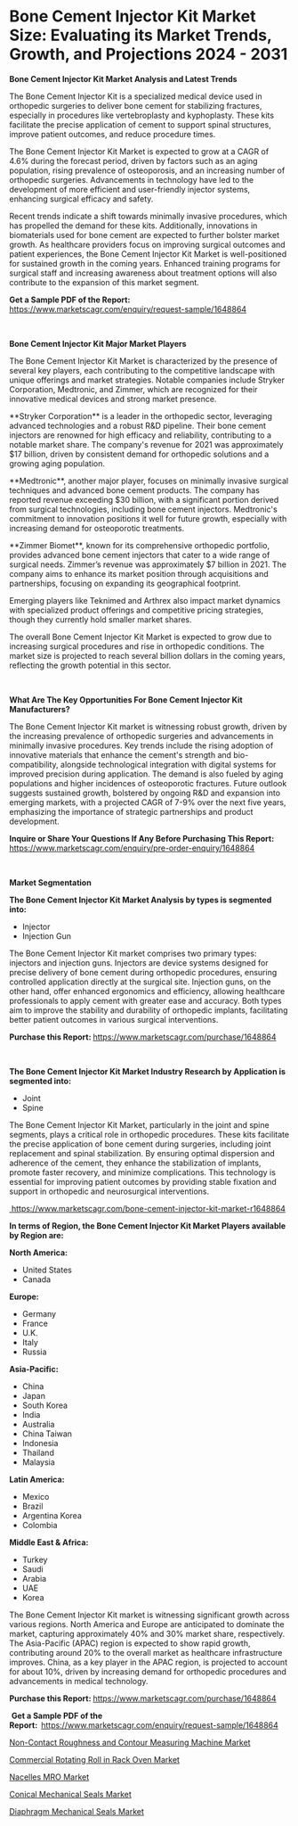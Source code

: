<p><h1>Bone Cement Injector Kit Market Size: Evaluating its Market Trends, Growth, and Projections 2024 - 2031</h1></p><p><strong>Bone Cement Injector Kit Market Analysis and Latest Trends</strong></p>
<p><p>The Bone Cement Injector Kit is a specialized medical device used in orthopedic surgeries to deliver bone cement for stabilizing fractures, especially in procedures like vertebroplasty and kyphoplasty. These kits facilitate the precise application of cement to support spinal structures, improve patient outcomes, and reduce procedure times. </p><p>The Bone Cement Injector Kit Market is expected to grow at a CAGR of 4.6% during the forecast period, driven by factors such as an aging population, rising prevalence of osteoporosis, and an increasing number of orthopedic surgeries. Advancements in technology have led to the development of more efficient and user-friendly injector systems, enhancing surgical efficacy and safety. </p><p>Recent trends indicate a shift towards minimally invasive procedures, which has propelled the demand for these kits. Additionally, innovations in biomaterials used for bone cement are expected to further bolster market growth. As healthcare providers focus on improving surgical outcomes and patient experiences, the Bone Cement Injector Kit Market is well-positioned for sustained growth in the coming years. Enhanced training programs for surgical staff and increasing awareness about treatment options will also contribute to the expansion of this market segment.</p></p>
<p><strong>Get a Sample PDF of the Report:&nbsp;</strong> <a href="https://www.marketscagr.com/enquiry/request-sample/1648864?utm_campaign=1564&utm_medium=2&utm_source=Github&utm_content=ia&utm_term=15102024&utm_id=bone-cement-injector-kit">https://www.marketscagr.com/enquiry/request-sample/1648864</a></p>
<p>&nbsp;</p>
<p><strong>Bone Cement Injector Kit Major Market Players</strong></p>
<p><p>The Bone Cement Injector Kit Market is characterized by the presence of several key players, each contributing to the competitive landscape with unique offerings and market strategies. Notable companies include Stryker Corporation, Medtronic, and Zimmer, which are recognized for their innovative medical devices and strong market presence.</p><p>**Stryker Corporation** is a leader in the orthopedic sector, leveraging advanced technologies and a robust R&D pipeline. Their bone cement injectors are renowned for high efficacy and reliability, contributing to a notable market share. The company's revenue for 2021 was approximately $17 billion, driven by consistent demand for orthopedic solutions and a growing aging population.</p><p>**Medtronic**, another major player, focuses on minimally invasive surgical techniques and advanced bone cement products. The company has reported revenue exceeding $30 billion, with a significant portion derived from surgical technologies, including bone cement injectors. Medtronic's commitment to innovation positions it well for future growth, especially with increasing demand for osteoporotic treatments.</p><p>**Zimmer Biomet**, known for its comprehensive orthopedic portfolio, provides advanced bone cement injectors that cater to a wide range of surgical needs. Zimmer’s revenue was approximately $7 billion in 2021. The company aims to enhance its market position through acquisitions and partnerships, focusing on expanding its geographical footprint.</p><p>Emerging players like Teknimed and Arthrex also impact market dynamics with specialized product offerings and competitive pricing strategies, though they currently hold smaller market shares. </p><p>The overall Bone Cement Injector Kit Market is expected to grow due to increasing surgical procedures and rise in orthopedic conditions. The market size is projected to reach several billion dollars in the coming years, reflecting the growth potential in this sector.</p></p>
<p>&nbsp;</p>
<p><strong>What Are The Key Opportunities For Bone Cement Injector Kit Manufacturers?</strong></p>
<p><p>The Bone Cement Injector Kit market is witnessing robust growth, driven by the increasing prevalence of orthopedic surgeries and advancements in minimally invasive procedures. Key trends include the rising adoption of innovative materials that enhance the cement's strength and bio-compatibility, alongside technological integration with digital systems for improved precision during application. The demand is also fueled by aging populations and higher incidences of osteoporotic fractures. Future outlook suggests sustained growth, bolstered by ongoing R&D and expansion into emerging markets, with a projected CAGR of 7-9% over the next five years, emphasizing the importance of strategic partnerships and product development.</p></p>
<p><strong>Inquire or Share Your Questions If Any Before Purchasing This Report:</strong> <a href="https://www.marketscagr.com/enquiry/pre-order-enquiry/1648864?utm_campaign=1564&utm_medium=2&utm_source=Github&utm_content=ia&utm_term=15102024&utm_id=bone-cement-injector-kit">https://www.marketscagr.com/enquiry/pre-order-enquiry/1648864</a></p>
<p>&nbsp;</p>
<p><strong>Market Segmentation</strong></p>
<p><strong>The Bone Cement Injector Kit Market Analysis by types is segmented into:</strong></p>
<p><ul><li>Injector</li><li>Injection Gun</li></ul></p>
<p><p>The Bone Cement Injector Kit market comprises two primary types: injectors and injection guns. Injectors are device systems designed for precise delivery of bone cement during orthopedic procedures, ensuring controlled application directly at the surgical site. Injection guns, on the other hand, offer enhanced ergonomics and efficiency, allowing healthcare professionals to apply cement with greater ease and accuracy. Both types aim to improve the stability and durability of orthopedic implants, facilitating better patient outcomes in various surgical interventions.</p></p>
<p><strong>Purchase this Report:&nbsp;</strong><a href="https://www.marketscagr.com/purchase/1648864?utm_campaign=1564&utm_medium=2&utm_source=Github&utm_content=ia&utm_term=15102024&utm_id=bone-cement-injector-kit">https://www.marketscagr.com/purchase/1648864</a></p>
<p>&nbsp;</p>
<p><strong>The Bone Cement Injector Kit Market Industry Research by Application is segmented into:</strong></p>
<p><ul><li>Joint</li><li>Spine</li></ul></p>
<p><p>The Bone Cement Injector Kit Market, particularly in the joint and spine segments, plays a critical role in orthopedic procedures. These kits facilitate the precise application of bone cement during surgeries, including joint replacement and spinal stabilization. By ensuring optimal dispersion and adherence of the cement, they enhance the stabilization of implants, promote faster recovery, and minimize complications. This technology is essential for improving patient outcomes by providing stable fixation and support in orthopedic and neurosurgical interventions.</p></p>
<p><a href="https://www.marketscagr.com/bone-cement-injector-kit-market-r1648864?utm_campaign=1564&utm_medium=2&utm_source=Github&utm_content=ia&utm_term=15102024&utm_id=bone-cement-injector-kit">&nbsp;https://www.marketscagr.com/bone-cement-injector-kit-market-r1648864</a></p>
<p><strong>In terms of Region, the Bone Cement Injector Kit Market Players available by Region are:</strong></p>
<p>
    <p> <strong> North America: </strong>
        <ul>
            <li>United States</li>
            <li>Canada</li>
        </ul>
        </p> 
    <p> <strong> Europe: </strong>
        <ul>
            <li>Germany</li>
            <li>France</li>
            <li>U.K.</li>
            <li>Italy</li>
            <li>Russia</li>
        </ul>
        </p> 
    <p> <strong> Asia-Pacific: </strong>
        <ul>
            <li>China</li>
            <li>Japan</li>
            <li>South Korea</li>
            <li>India</li>
            <li>Australia</li>
            <li>China Taiwan</li>
            <li>Indonesia</li>
            <li>Thailand</li>
            <li>Malaysia</li>
        </ul>
        </p> 
    <p> <strong> Latin America: </strong>
        <ul>
            <li>Mexico</li>
            <li>Brazil</li>
            <li>Argentina Korea</li>
            <li>Colombia</li>
        </ul>
        </p> 
    <p> <strong> Middle East & Africa: </strong>
        <ul>
            <li>Turkey</li>
            <li>Saudi</li>
            <li>Arabia</li>
            <li>UAE</li>
            <li>Korea</li>
        </ul>
    </p>
    </p>
<p><p>The Bone Cement Injector Kit market is witnessing significant growth across various regions. North America and Europe are anticipated to dominate the market, capturing approximately 40% and 30% market share, respectively. The Asia-Pacific (APAC) region is expected to show rapid growth, contributing around 20% to the overall market as healthcare infrastructure improves. China, as a key player in the APAC region, is projected to account for about 10%, driven by increasing demand for orthopedic procedures and advancements in medical technology.</p></p>
<p><strong>Purchase this Report: </strong><a href="https://www.marketscagr.com/purchase/1648864?utm_campaign=1564&utm_medium=2&utm_source=Github&utm_content=ia&utm_term=15102024&utm_id=bone-cement-injector-kit">https://www.marketscagr.com/purchase/1648864</a></p>
<p>&nbsp;<strong>Get a Sample PDF of the Report:&nbsp;&nbsp;</strong><a href="https://www.marketscagr.com/enquiry/request-sample/1648864?utm_campaign=1564&utm_medium=2&utm_source=Github&utm_content=ia&utm_term=15102024&utm_id=bone-cement-injector-kit">https://www.marketscagr.com/enquiry/request-sample/1648864</a></p>
<p><strong></strong></p>
<p><p><a href="https://www.linkedin.com/pulse/non-contact-roughness-contour-measuring-machine-market-size-p9q6e?trk=public_post_embed_feed-article-content&utm_campaign=1564&utm_medium=2&utm_source=Github&utm_content=ia&utm_term=15102024&utm_id=bone-cement-injector-kit">Non-Contact Roughness and Contour Measuring Machine Market</a></p><p><a href="https://www.linkedin.com/pulse/global-commercial-rotating-roll-rack-oven-market-forecast-btvae?trk=public_post_embed_feed-article-content&utm_campaign=1564&utm_medium=2&utm_source=Github&utm_content=ia&utm_term=15102024&utm_id=bone-cement-injector-kit">Commercial Rotating Roll in Rack Oven Market</a></p><p><a href="https://www.linkedin.com/pulse/global-perspectives-nacelles-mro-market-trends-challenges-rjo6e?trk=public_post_embed_feed-article-content&utm_campaign=1564&utm_medium=2&utm_source=Github&utm_content=ia&utm_term=15102024&utm_id=bone-cement-injector-kit">Nacelles MRO Market</a></p><p><a href="https://www.linkedin.com/pulse/global-conical-mechanical-seals-market-pulse-trends-growth-gyuve?trk=public_post_embed_feed-article-content&utm_campaign=1564&utm_medium=2&utm_source=Github&utm_content=ia&utm_term=15102024&utm_id=bone-cement-injector-kit">Conical Mechanical Seals Market</a></p><p><a href="https://www.linkedin.com/pulse/diaphragm-mechanical-seals-market-essentials-key-players-demand-kroze?trk=public_post_embed_feed-article-content&utm_campaign=1564&utm_medium=2&utm_source=Github&utm_content=ia&utm_term=15102024&utm_id=bone-cement-injector-kit">Diaphragm Mechanical Seals Market</a></p></p>